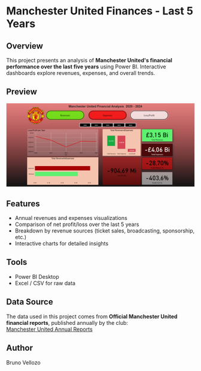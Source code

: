 # Manchester United Finances - Last 5 Years

## Overview
This project presents an analysis of **Manchester United's financial performance over the last five years** using Power BI. Interactive dashboards explore revenues, expenses, and overall trends.

## Preview
![Dashboard Screenshot](./mutd_power_bi.png)

## Features
- Annual revenues and expenses visualizations  
- Comparison of net profit/loss over the last 5 years  
- Breakdown by revenue sources (ticket sales, broadcasting, sponsorship, etc.)  
- Interactive charts for detailed insights  

## Tools
- Power BI Desktop  
- Excel / CSV for raw data

## Data Source
The data used in this project comes from **Official Manchester United financial reports**, published annually by the club:  
[Manchester United Annual Reports](https://ir.manutd.com/financial-information/annual-reports)

## Author
Bruno Vellozo
